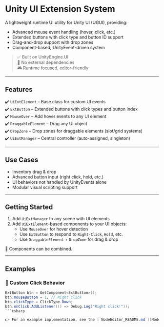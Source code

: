 # Unity UI Extension System

A lightweight runtime UI utility for Unity UI (UGUI), providing:
- Advanced mouse event handling (hover, click, etc.)
- Extended buttons with click type and button ID support
- Drag-and-drop support with drop zones
- Component-based, UnityEvent-driven system

> ✅ Built on UnityEngine.UI  
> 🧩 No external dependencies  
> 🎮 Runtime focused, editor-friendly  

---

## Features

✔️ `UiExtElement` – Base class for custom UI events  
✔️ `ExtButton` – Extended buttons with click types and button index  
✔️ `MouseOver` – Add hover events to any UI element  
✔️ `DraggableElement` – Drag any UI object  
✔️ `DropZone` – Drop zones for draggable elements (slot/grid systems)  
✔️ `UiExtManager` – Central controller (auto-assigned, singleton)  

---

## Use Cases

- Inventory drag & drop
- Advanced button input (right click, hold, etc.)
- UI behaviors not handled by UnityEvents alone
- Modular visual scripting support

---

## Getting Started

1. Add `UiExtManager` to any scene with UI elements
2. Add `UiExtElement`-based components to your UI objects:
   - Use `MouseOver` for hover detection
   - Use `ExtButton` to respond to `Right-Click`, `Hold`, etc.
   - Use `DraggableElement` + `DropZone` for drag & drop

🎯 Components can be combined.

---

## Examples

### 🔘 Custom Click Behavior

```csharp
ExtButton btn = GetComponent<ExtButton>();
btn.mouseButton = 1; // Right click
btn.clickType = ClickType.Down;
btn.onClick.AddListener(() => Debug.Log("Right click!"));
```csharp

👉 For an example implementation, see the [`NodeEditor_README.md`](NodeEditor_README.md)
